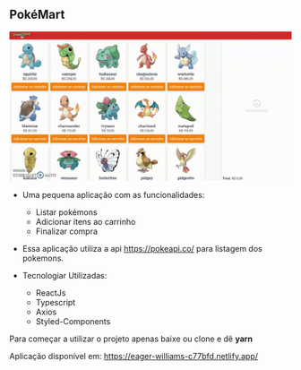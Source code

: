 ## PokéMart

![](PokeShop.gif)

* Uma pequena aplicação com as funcionalidades: 
  * Listar pokémons
  * Adicionar itens ao carrinho 
  * Finalizar compra
  
* Essa aplicação utiliza a api https://pokeapi.co/ para listagem dos pokemons.

* Tecnologiar Utilizadas:
  * ReactJs
  * Typescript
  * Axios
  * Styled-Components

Para começar a utilizar o projeto apenas baixe ou clone e dê **yarn**

Aplicação disponível em: https://eager-williams-c77bfd.netlify.app/

